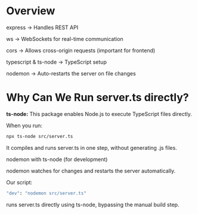 # Overview

express → Handles REST API

ws → WebSockets for real-time communication

cors → Allows cross-origin requests (important for frontend)

typescript & ts-node → TypeScript setup

nodemon → Auto-restarts the server on file changes

# Why Can We Run server.ts directly?

**ts-node:** This package enables Node.js to execute TypeScript files directly.

When you run:

```bash
npx ts-node src/server.ts
```

It compiles and runs server.ts in one step, without generating .js files.

nodemon with ts-node (for development)

nodemon watches for changes and restarts the server automatically.

Our script:

```bash
"dev": "nodemon src/server.ts"
```

runs server.ts directly using ts-node, bypassing the manual build step.